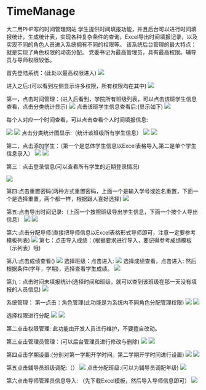 # TimeManage
大二用PHP写的时间管理网站
学生提供时间填报功能，并且后台可以进行时间填报统计，生成统计表，实现各种复杂条件的查询，Excel导出时间填报记录，以及实现不同的角色人员进入系统拥有不同的权限等。
该系统后台管理的最大特点：就是实现了角色权限的动态分配。
党委书记为最高管理员，具有最高权限。辅导员与导师权限较低。



首先登陆系统：(此处以最高权限进入)
 ![](https://github.com/wanganyu1996/TimeManage/blob/master/%E4%BD%BF%E7%94%A8%E6%89%8B%E5%86%8C/images/1.png)






进入之后:(可以看到左侧显示许多权限，所有权限均在其中)
 ![](https://github.com/wanganyu1996/TimeManage/blob/master/%E4%BD%BF%E7%94%A8%E6%89%8B%E5%86%8C/images/2.png)

第一，点击时间管理：(进入后看到，学院所有班级列表，可以点击该班学生信息查看，点击分类统计显示)
![](https://github.com/wanganyu1996/TimeManage/blob/master/%E4%BD%BF%E7%94%A8%E6%89%8B%E5%86%8C/images/3.png)
点击该班学生信息查看后:(显示如下)
 ![](https://github.com/wanganyu1996/TimeManage/blob/master/%E4%BD%BF%E7%94%A8%E6%89%8B%E5%86%8C/images/4.png)


每个人对应一个时间查看，可以点击查看个人时间填报信息:
 
 ![](https://github.com/wanganyu1996/TimeManage/blob/master/%E4%BD%BF%E7%94%A8%E6%89%8B%E5%86%8C/images/5.png)
 ![](https://github.com/wanganyu1996/TimeManage/blob/master/%E4%BD%BF%E7%94%A8%E6%89%8B%E5%86%8C/images/6.png)
点击分类统计图显示:（统计该班级所有学生信息）
![](https://github.com/wanganyu1996/TimeManage/blob/master/%E4%BD%BF%E7%94%A8%E6%89%8B%E5%86%8C/images/7.png)
![](https://github.com/wanganyu1996/TimeManage/blob/master/%E4%BD%BF%E7%94%A8%E6%89%8B%E5%86%8C/images/8.png)
 

 





第二，点击添加学生：（第一个是总体学生信息以Excel表格导入,第二是单个学生信息录入）
 ![](https://github.com/wanganyu1996/TimeManage/blob/master/%E4%BD%BF%E7%94%A8%E6%89%8B%E5%86%8C/images/9.png)
 ![](https://github.com/wanganyu1996/TimeManage/blob/master/%E4%BD%BF%E7%94%A8%E6%89%8B%E5%86%8C/images/10.png)
 

第三：点击登录信息(可以查看所有学生的近期登录情况)

 ![](https://github.com/wanganyu1996/TimeManage/blob/master/%E4%BD%BF%E7%94%A8%E6%89%8B%E5%86%8C/images/11.png)

第四:点击重置密码(两种方式重置密码，上面一个是输入学号或姓名重置，下面一个是选择重置，两个都一样，根据跟人喜好选择)
 ![](https://github.com/wanganyu1996/TimeManage/blob/master/%E4%BD%BF%E7%94%A8%E6%89%8B%E5%86%8C/images/12.png)

第五:点击导出时间记录:（上面一个按照班级导出学生信息，下面一个按个人导出信息）
 ![](https://github.com/wanganyu1996/TimeManage/blob/master/%E4%BD%BF%E7%94%A8%E6%89%8B%E5%86%8C/images/13.png)
 ![](https://github.com/wanganyu1996/TimeManage/blob/master/%E4%BD%BF%E7%94%A8%E6%89%8B%E5%86%8C/images/14.png)
 

第六:点击分配导师(直接把导师信息以Excel表格形式导师即可，注意一定要参考模板列表)
 ![](https://github.com/wanganyu1996/TimeManage/blob/master/%E4%BD%BF%E7%94%A8%E6%89%8B%E5%86%8C/images/15.png)
第七：点击导入成绩：(根据要求进行导入，要记得参考成绩模板（示列表）哦)
 

第八:点击成绩查看()
 ![](https://github.com/wanganyu1996/TimeManage/blob/master/%E4%BD%BF%E7%94%A8%E6%89%8B%E5%86%8C/images/16.png)
选择班级：点击进入:
 ![](https://github.com/wanganyu1996/TimeManage/blob/master/%E4%BD%BF%E7%94%A8%E6%89%8B%E5%86%8C/images/17.png)
选择成绩查看，点击进入:
然后根据条件(学年，学期)，选择查看学生成绩。
 ![](https://github.com/wanganyu1996/TimeManage/blob/master/%E4%BD%BF%E7%94%A8%E6%89%8B%E5%86%8C/images/18.png)

第九：点击时间未填报统计(选择时间和班级，就可以查到该班级在那一天没有填报的人员信息)
 ![](https://github.com/wanganyu1996/TimeManage/blob/master/%E4%BD%BF%E7%94%A8%E6%89%8B%E5%86%8C/images/19.png)

系统管理：
第一点击：角色管理(此功能是为系统内不同角色分配管理权限)
 ![](https://github.com/wanganyu1996/TimeManage/blob/master/%E4%BD%BF%E7%94%A8%E6%89%8B%E5%86%8C/images/20.png)
 ![](https://github.com/wanganyu1996/TimeManage/blob/master/%E4%BD%BF%E7%94%A8%E6%89%8B%E5%86%8C/images/21.png)

选择权限进行分配
 ![](https://github.com/wanganyu1996/TimeManage/blob/master/%E4%BD%BF%E7%94%A8%E6%89%8B%E5%86%8C/images/22.png)
 ![](https://github.com/wanganyu1996/TimeManage/blob/master/%E4%BD%BF%E7%94%A8%E6%89%8B%E5%86%8C/images/23.png)
 


第二点击权限管理:
此功能由开发人员进行维护，不要擅自改动。

第三点击管理员管理：(可以后台管理员进行修改与删除)
 ![](https://github.com/wanganyu1996/TimeManage/blob/master/%E4%BD%BF%E7%94%A8%E6%89%8B%E5%86%8C/images/24.png)
 ![](https://github.com/wanganyu1996/TimeManage/blob/master/%E4%BD%BF%E7%94%A8%E6%89%8B%E5%86%8C/images/25.png)

 

第四点击学期设置:(分别对第一学期开学时间。第二学期开学时间进行设置)
![](https://github.com/wanganyu1996/TimeManage/blob/master/%E4%BD%BF%E7%94%A8%E6%89%8B%E5%86%8C/images/26.png)
![](https://github.com/wanganyu1996/TimeManage/blob/master/%E4%BD%BF%E7%94%A8%E6%89%8B%E5%86%8C/images/27.png)
 

 

第五点击辅导员班级调配:（）
 ![](https://github.com/wanganyu1996/TimeManage/blob/master/%E4%BD%BF%E7%94%A8%E6%89%8B%E5%86%8C/images/28.png)
点击分配班级:(可以为辅导员调配年级)
 ![](https://github.com/wanganyu1996/TimeManage/blob/master/%E4%BD%BF%E7%94%A8%E6%89%8B%E5%86%8C/images/29.png)

第六点击导师管理员信息导入:
（先下载Excel模板，然后导入导师信息即可）
 ![](https://github.com/wanganyu1996/TimeManage/blob/master/%E4%BD%BF%E7%94%A8%E6%89%8B%E5%86%8C/images/30.png)
